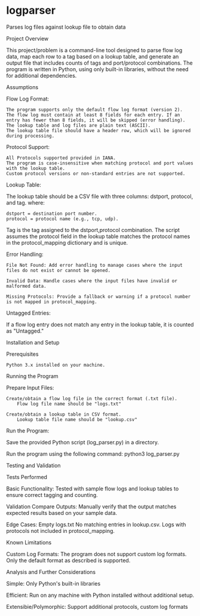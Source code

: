 # logparser
 Parses log files against lookup file to obtain data

Project Overview


This project/problem is a command-line tool designed to parse flow log data, map each row to a tag based on a lookup table, and generate an output file that includes counts of tags and port/protocol combinations. 
The program is written in Python, using only built-in libraries, without the need for additional dependencies.

Assumptions


Flow Log Format:    

    The program supports only the default flow log format (version 2).  
    The flow log must contain at least 8 fields for each entry. If an entry has fewer than 8 fields, it will be skipped (error handling).
    The lookup table and log files are plain text (ASCII).
    The lookup table file should have a header row, which will be ignored during processing.

Protocol Support:

    All Protocols supported provided in IANA.
    The program is case-insensitive when matching protocol and port values with the lookup table.
    Custom protocol versions or non-standard entries are not supported.


Lookup Table:

The lookup table should be a CSV file with three columns: dstport, protocol, and tag.
where:  

    dstport = destination port number.
    protocol = protocol name (e.g., tcp, udp).

Tag is the tag assigned to the dstport,protocol combination.
The script assumes the protocol field in the lookup table matches the protocol names in the protocol_mapping dictionary and is unique.

Error Handling: 


    File Not Found: Add error handling to manage cases where the input files do not exist or cannot be opened.

    Invalid Data: Handle cases where the input files have invalid or malformed data.

    Missing Protocols: Provide a fallback or warning if a protocol number is not mapped in protocol_mapping.    

Untagged Entries:

If a flow log entry does not match any entry in the lookup table, it is counted as "Untagged."

Installation and Setup


Prerequisites

    Python 3.x installed on your machine.

Running the Program

Prepare Input Files:

    Create/obtain a flow log file in the correct format (.txt file).
        Flow log file name should be "logs.txt"

    Create/obtain a lookup table in CSV format.
        Lookup table file name should be "lookup.csv"

Run the Program:


Save the provided Python script (log_parser.py) in a directory.

Run the program using the following command:
        python3 log_parser.py 


Testing and Validation


Tests Performed

Basic Functionality:
    Tested with sample flow logs and lookup tables to ensure correct tagging and counting.

Validation
    Compare Outputs: Manually verify that the output matches expected results based on your sample data.

Edge Cases:
    Empty logs.txt
    No matching entries in lookup.csv.
    Logs with protocols not included in protocol_mapping.


Known Limitations


Custom Log Formats: The program does not support custom log formats. Only the default format as described is supported.

Analysis and Further Considerations

Simple: Only Python's built-in libraries

Efficient: Run on any machine with Python installed without additional setup.

Extensibie/Polymorphic: Support additional protocols, custom log formats
